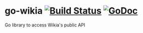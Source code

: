 go-wikia [![Build Status](https://travis-ci.org/aquilax/go-wikia.svg?branch=master)](https://travis-ci.org/aquilax/go-wikia) [![GoDoc](https://godoc.org/github.com/aquilax/go-wikia?status.svg)](https://godoc.org/github.com/aquilax/go-wikia)
========

Go library to access Wikia's public API
